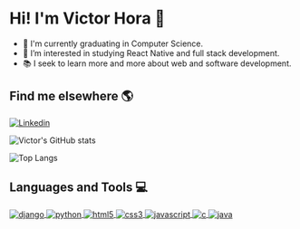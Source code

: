 
# Hi! I'm Victor Hora 🫡

<ul>
 <li>🌱 I'm currently graduating in Computer Science.</li>
 <li>🤔 I’m interested in studying React Native and full stack development.</li>
 <li>📚 I seek to learn more and more about web and software development.</li>
</ul>

## Find me elsewhere 🌎

[![Linkedin](https://img.shields.io/badge/LinkedIn-0077B5?style=for-the-badge&logo=linkedin&logoColor=white)](https://www.linkedin.com/in/victorhtenorio/)

![Victor's GitHub stats](https://github-readme-stats.vercel.app/api?username=VictorHTenorio&show_icons=true&theme=dracula)

![Top Langs](https://github-readme-stats.vercel.app/api/top-langs/?username=VictorHTenorio&layout=compact&theme=dracula)

## Languages and Tools 💻
<div style="display: inline_block">
  <a href="https://docs.djangoproject.com/en/5.0/"><img align="center" alt="django" src="https://img.shields.io/badge/Django-092E20?style=for-the-badge&logo=django&logoColor=white" />
  <a href="https://docs.python.org/3/"><img align="center" alt="python" src="https://img.shields.io/badge/Python-14354C?style=for-the-badge&logo=python&logoColor=white" />  
  <a href="https://developer.mozilla.org/en-US/docs/Glossary/HTML5" ><img align="center" alt="html5" src="https://img.shields.io/badge/HTML5-E34F26?style=for-the-badge&logo=html5&logoColor=white" />
  <a href="https://developer.mozilla.org/en-US/docs/Web/CSS"><img align="center" alt="css3" src="https://img.shields.io/badge/CSS3-1572B6?style=for-the-badge&logo=css3&logoColor=white" />
  <a href="https://developer.mozilla.org/en-US/docs/Web/JavaScript"><img align="center" alt="javascript" src="https://img.shields.io/badge/JavaScript-F7DF1E?style=for-the-badge&logo=javascript&logoColor=black" />
  <a href="https://devdocs.io/c/"><img align="center" alt="c" src="https://img.shields.io/badge/C-00599C?style=for-the-badge&logo=c&logoColor=white" />
  <a href="https://docs.oracle.com/en/java/"><img align="center" alt="java" src="https://img.shields.io/badge/Java-ED8B00?style=for-the-badge&logo=openjdk&logoColor=white" />  
<div>

